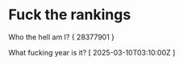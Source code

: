 # Fuck the rankings

Who the hell am I?
{ 28377901 }

What fucking year is it?
[ 2025-03-10T03:10:00Z ]
